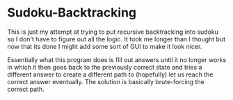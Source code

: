 # Sudoku-Backtracking

This is just my attempt at trying to put recursive backtracking into sudoku so I don't have to figure out all the logic. It took me longer than I thought but now that its done I might add some sort of GUI to make it look nicer.

Essentially what this program does is fill out answers until it no longer works in which it then goes back to the previously correct state and tries a different answer to create a different path to (hopefully) let us reach the correct answer eventually. The solution is basically brute-forcing the correct path.
